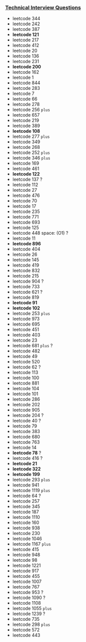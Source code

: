 ### [Technical Interview Questions](https://www.youtube.com/playlist?list=PLi9RQVmJD2fZGdIX-y3-X37YUAWxh6GqH)
- leetcode 344
- leetcode 242
- leetcode 387
- **leetcode 121**
- leetcode 217
- leetcode 412
- leetcode 20
- leetcode 136
- leetcode 231
- **leetcode 200**
- leetcode 162
- leetcode 1
- leetcode 844
- leetcode 283
- leetcode 7
- leetcode 66
- leetcode 278
- leetcode 256 `plus`
- leetcode 657
- leetcode 219
- leetcode 389
- **leetcode 108**
- leetcode 277 `plus`
- leetcode 349
- leetcode 268
- leetcode 252 `plus`
- leetcode 346 `plus`
- leetcode 169
- leetcode 461
- **leetcode 122**
- leetcode 137 ?
- leetcode 112
- leetcode 27
- leetcode 476
- leetcode 70
- leetcode 17
- leetcode 235
- leetcode 771
- leetcode 693
- leetcode 125
- leetcode 448 space: (O1) ?
- leetcode 11
- **leetcode 896**
- leetcode 404
- leetcode 26
- leetcode 145
- leetcode 419
- leetcode 832
- leetcode 215
- leetcode 904 ?
- leetcode 733
- leetcode 621 ?
- leetcode 819
- **leetcode 91**
- **leetcode 102**
- leetcode 253 `plus`
- leetcode 973
- leetcode 695
- leetcode 451
- leetcode 403 
- leetcode 23 
- leetcode 681 `plus` ?
- leetcode 482
- leetcode 49
- leetcode 520
- leetcode 62 ?
- leetcode 113
- leetcode 100
- leetcode 881
- leetcode 104
- leetcode 101
- leetcode 286
- leetcode 202
- leetcode 905
- leetcode 204 ?
- leetcode 40 ?
- leetcode 79
- leetcode 383
- leetcode 680
- leetcode 763
- leetcode 14
- **leetcode 78** ?
- leetcode 416 ?
- **leetcode 21**
- **leetcode 322**
- **leetcode 199**
- leetcode 293 `plus`
- leetcode 941
- leetcode 1119 `plus`
- leetcode 64 ?
- leetcode 257
- leetcode 345
- leetcode 187
- leetcode 1110
- leetcode 160
- leetcode 938
- leetcode 230
- leetcode 1046
- leetcode 1167 `plus`
- leetcode 415
- leetcode 948
- leetcode 98
- leetcode 1221
- leetcode 917
- leetcode 455
- leetcode 1007
- leetcode 767
- leetcode 953 ?
- leetcode 1090 ?
- leetcode 1108
- leetcode 1055 `plus`
- leetcode 1239 ?
- leetcode 735
- leetcode 298 `plus`
- leetcode 572
- leetcode 443